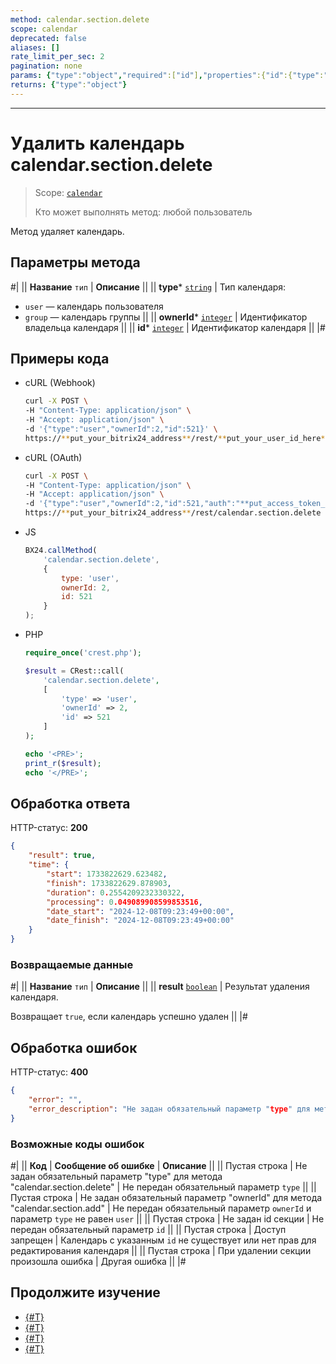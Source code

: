 ```yaml
---
method: calendar.section.delete
scope: calendar
deprecated: false
aliases: []
rate_limit_per_sec: 2
pagination: none
params: {"type":"object","required":["id"],"properties":{"id":{"type":"integer"}}}
returns: {"type":"object"}
---
```



---

# Удалить календарь calendar.section.delete

> Scope: [`calendar`](../scopes/permissions.md)
>
> Кто может выполнять метод: любой пользователь

Метод удаляет календарь.

## Параметры метода



#|
|| **Название**
`тип` | **Описание** ||
|| **type***
[`string`](../data-types.md) | Тип календаря: 
- `user` — календарь пользователя
- `group` — календарь группы ||
|| **ownerId***
[`integer`](../data-types.md) | Идентификатор владельца календаря ||
|| **id***
[`integer`](../data-types.md) | Идентификатор календаря ||
|#

## Примеры кода





- cURL (Webhook)

    ```bash
    curl -X POST \
    -H "Content-Type: application/json" \
    -H "Accept: application/json" \
    -d '{"type":"user","ownerId":2,"id":521}' \
    https://**put_your_bitrix24_address**/rest/**put_your_user_id_here**/**put_your_webbhook_here**/calendar.section.delete
    ```

- cURL (OAuth)

    ```bash
    curl -X POST \
    -H "Content-Type: application/json" \
    -H "Accept: application/json" \
    -d '{"type":"user","ownerId":2,"id":521,"auth":"**put_access_token_here**"}' \
    https://**put_your_bitrix24_address**/rest/calendar.section.delete
    ```

- JS

    ```js
    BX24.callMethod(
        'calendar.section.delete',
        {
            type: 'user',
            ownerId: 2,
            id: 521
        }
    );
    ```

- PHP

    ```php
    require_once('crest.php');

    $result = CRest::call(
        'calendar.section.delete',
        [
            'type' => 'user',
            'ownerId' => 2,
            'id' => 521
        ]
    );

    echo '<PRE>';
    print_r($result);
    echo '</PRE>';
    ```



## Обработка ответа

HTTP-статус: **200**

```json
{
    "result": true,
    "time": {
        "start": 1733822629.623482,
        "finish": 1733822629.878903,
        "duration": 0.2554209232330322,
        "processing": 0.049089908599853516,
        "date_start": "2024-12-08T09:23:49+00:00",
        "date_finish": "2024-12-08T09:23:49+00:00"
    }
}
```

### Возвращаемые данные

#|
|| **Название**
`тип` | **Описание** ||
|| **result**
[`boolean`](../data-types.md) | Результат удаления календаря.

Возвращает `true`, если календарь успешно удален ||
|#

## Обработка ошибок

HTTP-статус: **400**

```json
{
    "error": "",
    "error_description": "Не задан обязательный параметр "type" для метода "calendar.section.delete""
}
```



### Возможные коды ошибок

#|
|| **Код** | **Сообщение об ошибке** | **Описание** ||
|| Пустая строка | Не задан обязательный параметр "type" для метода "calendar.section.delete" | Не передан обязательный параметр `type` ||
|| Пустая строка | Не задан обязательный параметр "ownerId" для метода "calendar.section.add" | Не передан обязательный параметр `ownerId` и параметр `type` не равен `user` ||
|| Пустая строка | Не задан id секции | Не передан обязательный параметр `id` ||
|| Пустая строка | Доступ запрещен | Календарь с указанным `id` не существует или нет прав для редактирования календаря ||
|| Пустая строка | При удалении секции произошла ошибка | Другая ошибка ||
|#



## Продолжите изучение 

- [{#T}](./index.md)
- [{#T}](./calendar-section-add.md)
- [{#T}](./calendar-section-update.md)
- [{#T}](./calendar-settings-get.md)
